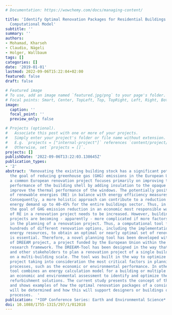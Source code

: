 ```yaml
---
# Documentation: https://wowchemy.com/docs/managing-content/

title: 'Identify Optimal Renovation Packages for Residential Buildings: A State-of-the-Art
  Computational Model'
subtitle: ''
summary: ''
authors:
- Mohamad, Kharseh
- Claudio, Nägeli
- Holger, Wallbaum
tags: []
categories: []
date: '2019-01-01'
lastmod: 2022-09-06T15:22:04+02:00
featured: false
draft: false

# Featured image
# To use, add an image named `featured.jpg/png` to your page's folder.
# Focal points: Smart, Center, TopLeft, Top, TopRight, Left, Right, BottomLeft, Bottom, BottomRight.
image:
  caption: ''
  focal_point: ''
  preview_only: false

# Projects (optional).
#   Associate this post with one or more of your projects.
#   Simply enter your project's folder or file name without extension.
#   E.g. `projects = ["internal-project"]` references `content/project/deep-learning/index.md`.
#   Otherwise, set `projects = []`.
projects: []
publishDate: '2022-09-06T13:22:03.138645Z'
publication_types:
- '2'
abstract: 'Renovating the existing building stock has a significant potential to achieve
  the goal of reducing greenhouse gas (GHG) emissions in the European Union. However,
  a common European renovation project focuses primarily on improving the thermal
  performance of the building shell by adding insulation to the opaque surfaces and
  improve the thermal performance of the windows. The potentially positive contribution
  of renewable energies (RE) in balance with energy efficiency measures is often underestimated.
  Consequently, a more holistic approach can contribute to a reduction in total net
  energy demand up to 40-45% for the entire buildings sector. Thus, in order to achieve
  the goal of GHG emission reduction in an economic most responsible way, the share
  of RE in a renovation project needs to be increased. However, building renovation
  projects are becoming - apparently - more complicated if more factors are considered
  in the planning of a renovation project. Thus, a computational tool for evaluating
  hundreds of different renovation options, including the implementations of renewable
  energy resources, to obtain an optimal or nearly optimal set of renovation options
  is essential. Therefore, a novel planning tool has been developed within the framework
  of DREEAM project, a project funded by the European Union within the Horizon 2020
  research framework. The DREEAM-Tool has been designed in the way that it helps designers
  and other stakeholders to plan a renovation project of a single building or even
  on a multi-building scale. The tool was built in the way to optimize the renovation
  project taking into consideration the most critical factors in planning and decision-making
  processes, such as the economic or environmental performance. In other words, the
  tool combines an energy calculation model for a building or multiple building with
  an economic and environmental assessment to identify and optimize the most beneficial
  refurbishment solutions. The current study presents the concept of the DREEAM-Tool
  and shows examples of how the optimal renovation packages of a considered building
  will be determined and how this will support designers or buildings owners in decision-making
  processes.  '
publication: '*IOP Conference Series: Earth and Environmental Science*'
doi: 10.1088/1755-1315/297/1/012018
---
```


